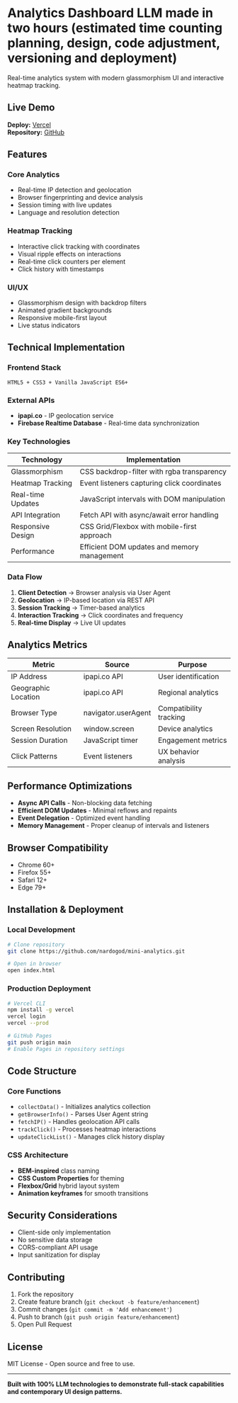 # Analytics Dashboard LLM made in two hours (estimated time counting planning, design, code adjustment, versioning and deployment)

Real-time analytics system with modern glassmorphism UI and interactive heatmap tracking.

## Live Demo

**Deploy:** [Vercel](https://mini-analytics-nardogod.vercel.app)  
**Repository:** [GitHub](https://github.com/nardogod/mini-analytics)

## Features

### Core Analytics
- Real-time IP detection and geolocation
- Browser fingerprinting and device analysis
- Session timing with live updates
- Language and resolution detection

### Heatmap Tracking
- Interactive click tracking with coordinates
- Visual ripple effects on interactions
- Real-time click counters per element
- Click history with timestamps

### UI/UX
- Glassmorphism design with backdrop filters
- Animated gradient backgrounds
- Responsive mobile-first layout
- Live status indicators

## Technical Implementation

### Frontend Stack
```
HTML5 + CSS3 + Vanilla JavaScript ES6+
```

### External APIs
- **ipapi.co** - IP geolocation service
- **Firebase Realtime Database** - Real-time data synchronization

### Key Technologies

| Technology | Implementation |
|------------|----------------|
| Glassmorphism | CSS backdrop-filter with rgba transparency |
| Heatmap Tracking | Event listeners capturing click coordinates |
| Real-time Updates | JavaScript intervals with DOM manipulation |
| API Integration | Fetch API with async/await error handling |
| Responsive Design | CSS Grid/Flexbox with mobile-first approach |
| Performance | Efficient DOM updates and memory management |



### Data Flow
1. **Client Detection** → Browser analysis via User Agent
2. **Geolocation** → IP-based location via REST API
3. **Session Tracking** → Timer-based analytics
4. **Interaction Tracking** → Click coordinates and frequency
5. **Real-time Display** → Live UI updates

## Analytics Metrics

| Metric | Source | Purpose |
|--------|--------|---------|
| IP Address | ipapi.co API | User identification |
| Geographic Location | ipapi.co API | Regional analytics |
| Browser Type | navigator.userAgent | Compatibility tracking |
| Screen Resolution | window.screen | Device analytics |
| Session Duration | JavaScript timer | Engagement metrics |
| Click Patterns | Event listeners | UX behavior analysis |

## Performance Optimizations

- **Async API Calls** - Non-blocking data fetching
- **Efficient DOM Updates** - Minimal reflows and repaints
- **Event Delegation** - Optimized event handling
- **Memory Management** - Proper cleanup of intervals and listeners

## Browser Compatibility

- Chrome 60+
- Firefox 55+
- Safari 12+
- Edge 79+

## Installation & Deployment

### Local Development
```bash
# Clone repository
git clone https://github.com/nardogod/mini-analytics.git

# Open in browser
open index.html
```

### Production Deployment
```bash
# Vercel CLI
npm install -g vercel
vercel login
vercel --prod

# GitHub Pages
git push origin main
# Enable Pages in repository settings
```

## Code Structure

### Core Functions
- `collectData()` - Initializes analytics collection
- `getBrowserInfo()` - Parses User Agent string
- `fetchIP()` - Handles geolocation API calls
- `trackClick()` - Processes heatmap interactions
- `updateClickList()` - Manages click history display

### CSS Architecture
- **BEM-inspired** class naming
- **CSS Custom Properties** for theming
- **Flexbox/Grid** hybrid layout system
- **Animation keyframes** for smooth transitions

## Security Considerations

- Client-side only implementation
- No sensitive data storage
- CORS-compliant API usage
- Input sanitization for display

## Contributing

1. Fork the repository
2. Create feature branch (`git checkout -b feature/enhancement`)
3. Commit changes (`git commit -m 'Add enhancement'`)
4. Push to branch (`git push origin feature/enhancement`)
5. Open Pull Request

## License

MIT License - Open source and free to use.

---

**Built with 100% LLM technologies to demonstrate full-stack capabilities and contemporary UI design patterns.**

